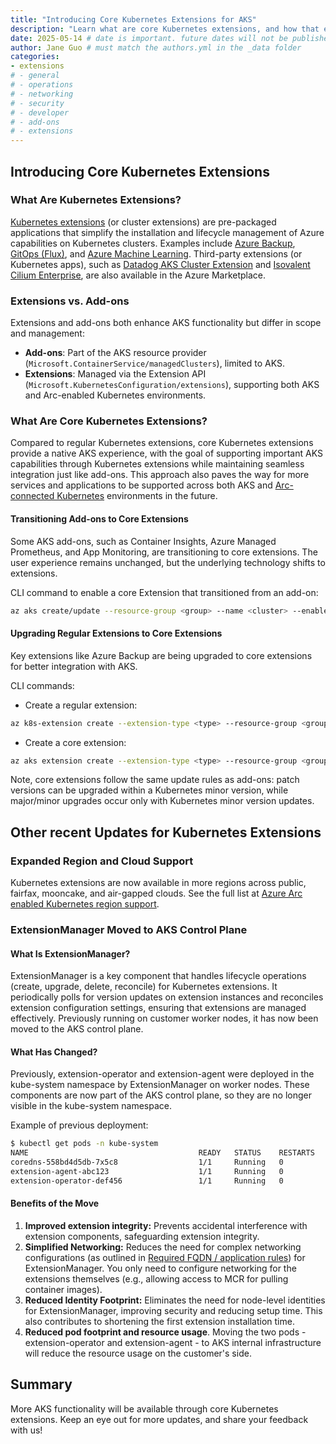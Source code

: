 ```yaml
---
title: "Introducing Core Kubernetes Extensions for AKS"
description: "Learn what are core Kubernetes extensions, and how that extends functionality of your AKS clusters"
date: 2025-05-14 # date is important. future dates will not be published
author: Jane Guo # must match the authors.yml in the _data folder
categories: 
- extensions 
# - general
# - operations
# - networking
# - security
# - developer
# - add-ons
# - extensions
---
```


## Introducing Core Kubernetes Extensions

### What Are Kubernetes Extensions?

[Kubernetes extensions](https://learn.microsoft.com/en-us/azure/aks/cluster-extensions?tabs=azure-cli) (or cluster extensions) are pre-packaged applications that simplify the installation and lifecycle management of Azure capabilities on Kubernetes clusters. Examples include [Azure Backup](https://learn.microsoft.com/en-us/azure/backup/azure-kubernetes-service-backup-overview), [GitOps (Flux)](https://learn.microsoft.com/en-us/azure/azure-arc/kubernetes/conceptual-gitops-flux2), and [Azure Machine Learning](https://learn.microsoft.com/en-us/azure/machine-learning/how-to-attach-kubernetes-anywhere?view=azureml-api-2). Third-party extensions (or Kubernetes apps), such as [Datadog AKS Cluster Extension](https://azuremarketplace.microsoft.com/en-us/marketplace/apps/datadog1591740804488.dd_aks_extension?tab=Overview) and [Isovalent Cilium Enterprise](https://azuremarketplace.microsoft.com/en-us/marketplace/apps/isovalentinc1662143158090.isovalent-cilium-enterprise?tab=Overview), are also available in the Azure Marketplace.

### Extensions vs. Add-ons

Extensions and add-ons both enhance AKS functionality but differ in scope and management:

- **Add-ons**: Part of the AKS resource provider (`Microsoft.ContainerService/managedClusters`), limited to AKS.
- **Extensions**: Managed via the Extension API (`Microsoft.KubernetesConfiguration/extensions`), supporting both AKS and Arc-enabled Kubernetes environments.

### What Are Core Kubernetes Extensions?

 Compared to regular Kubernetes extensions, core Kubernetes extensions provide a native AKS experience, with the goal of supporting important AKS capabilities through Kubernetes extensions while maintaining seamless integration just like add-ons. This approach also paves the way for more services and applications to be supported across both AKS and [Arc-connected Kubernetes](https://learn.microsoft.com/en-us/azure/azure-arc/kubernetes/overview) environments in the future.

#### Transitioning Add-ons to Core Extensions

Some AKS add-ons, such as Container Insights, Azure Managed Prometheus, and App Monitoring, are transitioning to core extensions. The user experience remains unchanged, but the underlying technology shifts to extensions.

CLI command to enable a core Extension that transitioned from an add-on:
```bash
az aks create/update --resource-group <group> --name <cluster> --enable-<core-extension>
```
#### Upgrading Regular Extensions to Core Extensions
Key extensions like Azure Backup are being upgraded to core extensions for better integration with AKS.

CLI commands:
* Create a regular extension:
```bash
az k8s-extension create --extension-type <type> --resource-group <group> --cluster-name <name> --cluster-type <clusterType> --name <extension name>
```
* Create a core extension:
```bash
az aks extension create --extension-type <type> --resource-group <group> --cluster-name <name> --name <core extension name>
```
Note, core extensions follow the same update rules as add-ons: patch versions can be upgraded within a Kubernetes minor version, while major/minor upgrades occur only with Kubernetes minor version updates.

## Other recent Updates for Kubernetes Extensions
### Expanded Region and Cloud Support
Kubernetes extensions are now available in more regions across public, fairfax, mooncake, and air-gapped clouds. See the full list at [Azure Arc enabled Kubernetes region support](https://azure.microsoft.com/en-us/explore/global-infrastructure/products-by-region/?products=azure-arc&regions=all).

### ExtensionManager Moved to AKS Control Plane
#### What Is ExtensionManager?
ExtensionManager is a key component that handles lifecycle operations (create, upgrade, delete, reconcile) for Kubernetes extensions. It periodically polls for version updates on extension instances and reconciles extension configuration settings, ensuring that extensions are managed effectively. Previously running on customer worker nodes, it has now been moved to the AKS control plane.

#### What Has Changed?
Previously, extension-operator and extension-agent were deployed in the kube-system namespace by ExtensionManager on worker nodes. These components are now part of the AKS control plane, so they are no longer visible in the kube-system namespace.

Example of previous deployment:
```bash
$ kubectl get pods -n kube-system
NAME                                      READY   STATUS    RESTARTS   AGE
coredns-558bd4d5db-7x5c8                  1/1     Running   0          5d
extension-agent-abc123                    1/1     Running   0          3d
extension-operator-def456                 1/1     Running   0          3d
```
#### Benefits of the Move
1. **Improved extension integrity:** Prevents accidental interference with extension components, safeguarding extension integrity.
1. **Simplified Networking:** Reduces the need for complex networking configurations (as outlined in [Required FQDN / application rules](https://learn.microsoft.com/en-us/azure/aks/outbound-rules-control-egress#required-fqdn--application-rules-5)) for ExtensionManager. You only need to configure networking for the extensions themselves (e.g., allowing access to MCR for pulling container images).
1. **Reduced Identity Footprint:** Eliminates the need for node-level identities for ExtensionManager, improving security and reducing setup time. This also contributes to shortening the first extension installation time.
1. **Reduced pod footprint and resource usage**. Moving the two pods - extension-operator and extension-agent - to AKS internal infrastructure will reduce the resource usage on the customer's side.

## Summary
More AKS functionality will be available through core Kubernetes extensions. Keep an eye out for more updates, and share your feedback with us!

